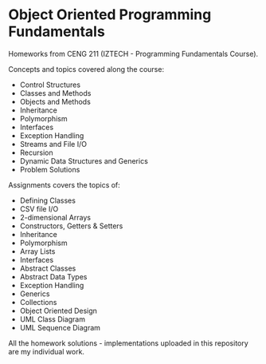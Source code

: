 # Object Oriented Programming Fundamentals

Homeworks from CENG 211 (IZTECH - Programming Fundamentals Course).

Concepts and topics covered along the course:

* Control Structures
* Classes and Methods
* Objects and Methods
* Inheritance
* Polymorphism
* Interfaces
* Exception Handling
* Streams and File I/O
* Recursion
* Dynamic Data Structures and Generics
* Problem Solutions

Assignments covers the topics of:

* Defining Classes
* CSV file I/O
* 2-dimensional Arrays
* Constructors, Getters & Setters
* Inheritance
* Polymorphism
* Array Lists
* Interfaces
* Abstract Classes
* Abstract Data Types
* Exception Handling
* Generics
* Collections
* Object Oriented Design
* UML Class Diagram
* UML Sequence Diagram

All the homework solutions - implementations uploaded in this repository are my individual work.
